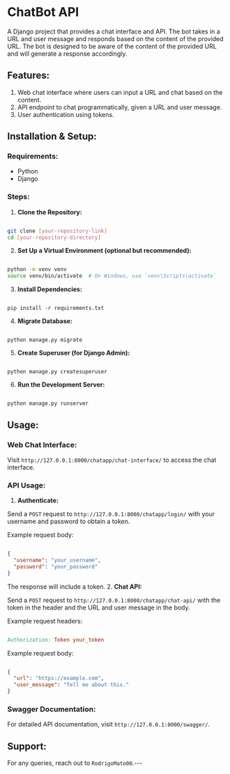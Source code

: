 # ChatBot API

A Django project that provides a chat interface and API. The bot takes in a URL and user message and responds based on the content of the provided URL. The bot is designed to be aware of the content of the provided URL and will generate a response accordingly.
## Features:
1. Web chat interface where users can input a URL and chat based on the content.
2. API endpoint to chat programmatically, given a URL and user message.
3. User authentication using tokens.
## Installation & Setup:
### Requirements:
- Python
- Django
### Steps: 
1. **Clone the Repository:** 

```bash

git clone [your-repository-link]
cd [your-repository-directory]
``` 
2. **Set Up a Virtual Environment (optional but recommended):** 

```bash

python -m venv venv
source venv/bin/activate  # On Windows, use `venv\Scripts\activate`
``` 
3. **Install Dependencies:** 

```

pip install -r requirements.txt
``` 
4. **Migrate Database:** 

```

python manage.py migrate
``` 
5. **Create Superuser (for Django Admin):** 

```

python manage.py createsuperuser
``` 
6. **Run the Development Server:** 

```

python manage.py runserver
```
## Usage:
### Web Chat Interface:

Visit `http://127.0.0.1:8000/chatapp/chat-interface/` to access the chat interface.
### API Usage: 
1. **Authenticate:** 

Send a `POST` request to `http://127.0.0.1:8000/chatapp/login/` with your username and password to obtain a token.

Example request body:

```json

{
  "username": "your_username",
  "password": "your_password"
}
```



The response will include a token. 
2. **Chat API:** 

Send a `POST` request to `http://127.0.0.1:8000/chatapp/chat-api/` with the token in the header and the URL and user message in the body.

Example request headers:

```makefile

Authorization: Token your_token
```



Example request body:

```json

{
  "url": "https://example.com",
  "user_message": "Tell me about this."
}
```
### Swagger Documentation:

For detailed API documentation, visit `http://127.0.0.1:8000/swagger/`.
## Support:

For any queries, reach out to `RodrigoMato00`.---
